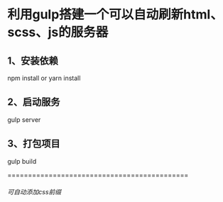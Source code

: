 利用gulp搭建一个可以自动刷新html、scss、js的服务器
============================================

## 1、安装依赖
npm install  or yarn install
## 2、启动服务
gulp server
## 3、打包项目
gulp build

============================================

###### 可自动添加css前缀
